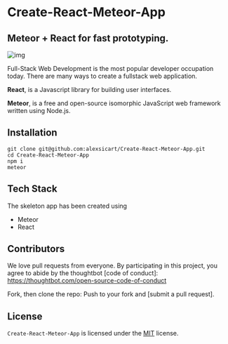 # Create-React-Meteor-App
## Meteor + React for fast prototyping.

![img](https://cdn-images-1.medium.com/max/1184/1*-KyRdRGJA-Esr1W8taQoNg.png)

Full-Stack Web Development is the most popular developer occupation today. There are many ways to create a fullstack web application.

 **React**, is a Javascript library for building user interfaces.

**Meteor**, is a free and open-source isomorphic JavaScript web framework written using Node.js.

## Installation

    git clone git@github.com:alexsicart/Create-React-Meteor-App.git
    cd Create-React-Meteor-App
    npm i
    meteor
    
## Tech Stack

The skeleton app has been created using
- Meteor
- React


## Contributors

We love pull requests from everyone. By participating in this project, you agree to abide by the thoughtbot
[code of conduct]: https://thoughtbot.com/open-source-code-of-conduct

Fork, then clone the repo:
Push to your fork and  [submit a pull request].


## License

`Create-React-Meteor-App` is licensed under the [MIT](http://www.opensource.org/licenses/mit-license.php)  license.
